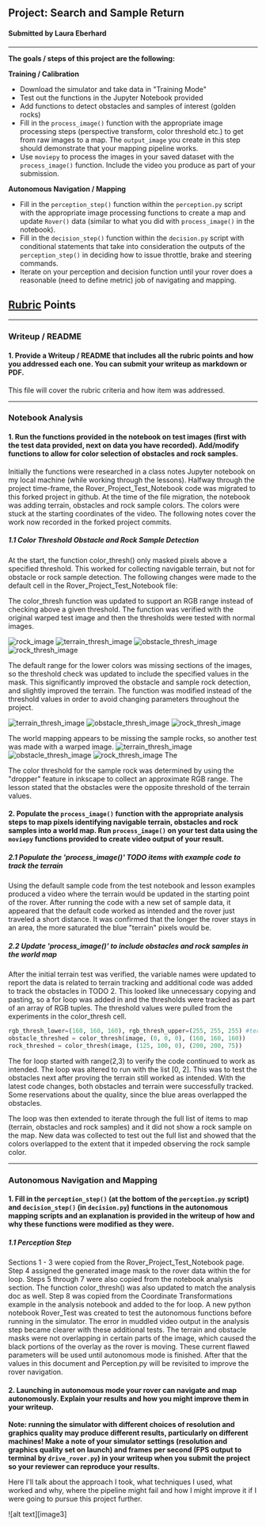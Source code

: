 ## Project: Search and Sample Return
#### Submitted by Laura Eberhard
---


**The goals / steps of this project are the following:**  

**Training / Calibration**  

* Download the simulator and take data in "Training Mode"
* Test out the functions in the Jupyter Notebook provided
* Add functions to detect obstacles and samples of interest (golden rocks)
* Fill in the `process_image()` function with the appropriate image processing steps (perspective transform, color threshold etc.) to get from raw images to a map.  The `output_image` you create in this step should demonstrate that your mapping pipeline works.
* Use `moviepy` to process the images in your saved dataset with the `process_image()` function.  Include the video you produce as part of your submission.

**Autonomous Navigation / Mapping**

* Fill in the `perception_step()` function within the `perception.py` script with the appropriate image processing functions to create a map and update `Rover()` data (similar to what you did with `process_image()` in the notebook). 
* Fill in the `decision_step()` function within the `decision.py` script with conditional statements that take into consideration the outputs of the `perception_step()` in deciding how to issue throttle, brake and steering commands. 
* Iterate on your perception and decision function until your rover does a reasonable (need to define metric) job of navigating and mapping.  

[//]: # (Image References)
[image_0]: ./misc/rover_image.jpg
[image_rock]: "./calibration_images/example_rock1.jpg"
[image_terrain_1]: ./output/terrain_threshed.jpg
[image_obstacle_1]: ./output/obstacle_threshed.jpg
[image_rock_sample_1]: ./output/rock_sample_threshed.jpg
[image_terrain_2]: ./output/terrain_threshed1.jpg
[image_obstacle_2]: ./output/obstacle_threshed1.jpg
[image_rock_sample_2]: ./output/rock_sample_threshed1.jpg
[image_terrain_warped]: ./output/terrain_threshed2.jpg
[image_obstacle_warped]: ./output/obstacle_threshed2.jpg
[image_rock_sample_warped]: ./output/rock_sample_threshed3.jpg


## [Rubric](https://review.udacity.com/#!/rubrics/916/view) Points

---
### Writeup / README

#### 1. Provide a Writeup / README that includes all the rubric points and how you addressed each one.  You can submit your writeup as markdown or PDF.  

This file will cover the rubric criteria and how item was addressed. 

---
### Notebook Analysis
#### 1. Run the functions provided in the notebook on test images (first with the test data provided, next on data you have recorded). Add/modify functions to allow for color selection of obstacles and rock samples.

Initially the functions were researched in a class notes Jupyter notebook on my local machine (while working through the lessons). Halfway through the project time-frame, the Rover_Project_Test_Notebook code was migrated to this forked project in github. At the time of the file migration, the notebook was adding terrain, obstacles and rock sample colors. The colors were stuck at the starting coordinates of the video. The following notes cover the work now recorded in the forked project commits.

##### 1.1 Color Threshold Obstacle and Rock Sample Detection
At the start, the function color_thresh() only masked pixels above a specified threshold. This worked for collecting navigable terrain, but not for obstacle or rock sample detection. The following changes were made to the default cell in the Rover_Project_Test_Notebook file:

The color_thresh function was updated to support an RGB range instead of checking above a given threshold. The function was verified with the original warped test image and then the thresholds were tested with normal images.

![rock_image][image_rock]  ![terrain_thresh_image][image_terrain_1]  ![obstacle_thresh_image][image_obstacle_1]  ![rock_thresh_image][image_rock_sample_1]

The default range for the lower colors was missing sections of the images, so the threshold check was updated to include the specified values in the mask. This significantly improved the obstacle and sample rock detection, and slightly improved the terrain. The function was modified instead of the threshold values in order to avoid changing parameters throughout the project.

![terrain_thresh_image][image_terrain_2]  ![obstacle_thresh_image][image_obstacle_2]  ![rock_thresh_image][image_rock_sample_2]  

The world mapping appears to be missing the sample rocks, so another test was made with a warped image.
![terrain_thresh_image][image_terrain_warped]
![obstacle_thresh_image][image_obstacle_warped]
![rock_thresh_image][image_rock_sample_warped]
The 

The color threshold for the sample rock was determined by using the "dropper" feature in inkscape to collect an approximate RGB range. The lesson stated that the obstacles were the opposite threshold of the terrain values.

#### 2. Populate the `process_image()` function with the appropriate analysis steps to map pixels identifying navigable terrain, obstacles and rock samples into a world map.  Run `process_image()` on your test data using the `moviepy` functions provided to create video output of your result. 

##### 2.1 Populate the 'process_image()' TODO items with example code to track the terrain
Using the default sample code from the test notebook and lesson examples produced a video where the terrain would be updated in the starting point of the rover. After running the code with a new set of sample data, it appeared that the default code worked as intended and the rover just traveled a short distance. It was confirmed that the longer the rover stays in an area, the more saturated the blue "terrain" pixels would be.

##### 2.2 Update 'process_image()' to include obstacles and rock samples in the world map
After the initial terrain test was verified, the variable names were updated to report the data is related to terrain tracking and additional code was added to track the obstacles in TODO 2. This looked like unnecessary copying and pasting, so a for loop was added in and the thresholds were tracked as part of an array of RGB tuples. The threshold values were pulled from the experiments in the color_thresh cell.
``` python
rgb_thresh_lower=(160, 160, 160), rgb_thresh_upper=(255, 255, 255) #terrain defaults in function parameters
obstacle_threshed = color_thresh(image, (0, 0, 0), (160, 160, 160))
rock_threshed = color_thresh(image, (125, 100, 0), (200, 200, 75))
```
The for loop started with range(2,3) to verify the code continued to work as intended. The loop was altered to run with the list [0, 2]. This was to test the obstacles next after proving the terrain still worked as intended. With the latest code changes, both obstacles and terrain were successfully tracked. Some reservations about the quality, since the blue areas overlapped the obstacles. 

The loop was then extended to iterate through the full list of items to map (terrain, obstacles and rock samples) and it did not show a rock sample on the map. New data was collected to test out the full list and showed that the colors overlapped to the extent that it impeded observing the rock sample color.

---
### Autonomous Navigation and Mapping

#### 1. Fill in the `perception_step()` (at the bottom of the `perception.py` script) and `decision_step()` (in `decision.py`) functions in the autonomous mapping scripts and an explanation is provided in the writeup of how and why these functions were modified as they were.

##### 1.1 Perception Step
Sections 1 - 3 were copied from the Rover_Project_Test_Notebook page. Step 4 assigned the generated image mask to the rover data within the for loop. Steps 5 through 7 were also copied from the notebook analysis section. The function color_thresh() was also updated to match the analysis doc as well. Step 8 was copied from the Coordinate Transformations example in the analysis notebook and added to the for loop. A new python notebook Rover_Test was created to test the autonomous functions before running in the simulator. The error in muddled video output in the analysis step became clearer with these additional tests. The terrain and obstacle masks were not overlapping in certain parts of the image, which caused the black portions of the overlay as the rover is moving. These current flawed parameters will be used until autonomous mode is finished. After that the values in this document and Perception.py will be revisited to improve the rover navigation.


#### 2. Launching in autonomous mode your rover can navigate and map autonomously.  Explain your results and how you might improve them in your writeup.  

**Note: running the simulator with different choices of resolution and graphics quality may produce different results, particularly on different machines!  Make a note of your simulator settings (resolution and graphics quality set on launch) and frames per second (FPS output to terminal by `drive_rover.py`) in your writeup when you submit the project so your reviewer can reproduce your results.**

Here I'll talk about the approach I took, what techniques I used, what worked and why, where the pipeline might fail and how I might improve it if I were going to pursue this project further.  



![alt text][image3]


